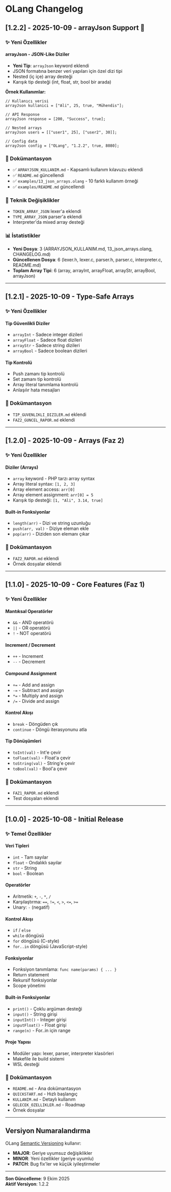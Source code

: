 # OLang Changelog

## [1.2.2] - 2025-10-09 - arrayJson Support 🎉

### ✨ Yeni Özellikler

#### arrayJson - JSON-Like Diziler
- **Yeni Tip**: `arrayJson` keyword eklendi
- JSON formatına benzer veri yapıları için özel dizi tipi
- Nested (iç içe) array desteği
- Karışık tip desteği (int, float, str, bool bir arada)

**Örnek Kullanımlar:**
```olang
// Kullanıcı verisi
arrayJson kullanici = ["Ali", 25, true, "Mühendis"];

// API Response
arrayJson response = [200, "Success", true];

// Nested arrays
arrayJson users = [["user1", 25], ["user2", 30]];

// Config data
arrayJson config = ["OLang", "1.2.2", true, 8080];
```

### 📝 Dokümantasyon
- ✅ `ARRAYJSON_KULLANIM.md` - Kapsamlı kullanım kılavuzu eklendi
- ✅ `README.md` güncellendi
- ✅ `examples/13_json_arrays.olang` - 10 farklı kullanım örneği
- ✅ `examples/README.md` güncellendi

### 🔧 Teknik Değişiklikler
- `TOKEN_ARRAY_JSON` lexer'a eklendi
- `TYPE_ARRAY_JSON` parser'a eklendi
- Interpreter'da mixed array desteği

### 📊 İstatistikler
- **Yeni Dosya**: 3 (ARRAYJSON_KULLANIM.md, 13_json_arrays.olang, CHANGELOG.md)
- **Güncellenen Dosya**: 6 (lexer.h, lexer.c, parser.h, parser.c, interpreter.c, README.md)
- **Toplam Array Tipi**: 6 (array, arrayInt, arrayFloat, arrayStr, arrayBool, arrayJson)

---

## [1.2.1] - 2025-10-09 - Type-Safe Arrays

### ✨ Yeni Özellikler

#### Tip Güvenlikli Diziler
- `arrayInt` - Sadece integer dizileri
- `arrayFloat` - Sadece float dizileri
- `arrayStr` - Sadece string dizileri
- `arrayBool` - Sadece boolean dizileri

#### Tip Kontrolü
- Push zamanı tip kontrolü
- Set zamanı tip kontrolü
- Array literal tanımlama kontrolü
- Anlaşılır hata mesajları

### 📝 Dokümantasyon
- `TIP_GUVENLIKLI_DIZILER.md` eklendi
- `FAZ2_GUNCEL_RAPOR.md` eklendi

---

## [1.2.0] - 2025-10-09 - Arrays (Faz 2)

### ✨ Yeni Özellikler

#### Diziler (Arrays)
- `array` keyword - PHP tarzı array syntax
- Array literal syntax: `[1, 2, 3]`
- Array element access: `arr[0]`
- Array element assignment: `arr[0] = 5`
- Karışık tip desteği: `[1, "Ali", 3.14, true]`

#### Built-in Fonksiyonlar
- `length(arr)` - Dizi ve string uzunluğu
- `push(arr, val)` - Diziye eleman ekle
- `pop(arr)` - Diziden son elemanı çıkar

### 📝 Dokümantasyon
- `FAZ2_RAPOR.md` eklendi
- Örnek dosyalar eklendi

---

## [1.1.0] - 2025-10-09 - Core Features (Faz 1)

### ✨ Yeni Özellikler

#### Mantıksal Operatörler
- `&&` - AND operatörü
- `||` - OR operatörü
- `!` - NOT operatörü

#### Increment / Decrement
- `++` - Increment
- `--` - Decrement

#### Compound Assignment
- `+=` - Add and assign
- `-=` - Subtract and assign
- `*=` - Multiply and assign
- `/=` - Divide and assign

#### Kontrol Akışı
- `break` - Döngüden çık
- `continue` - Döngü iterasyonunu atla

#### Tip Dönüşümleri
- `toInt(val)` - Int'e çevir
- `toFloat(val)` - Float'a çevir
- `toString(val)` - String'e çevir
- `toBool(val)` - Bool'a çevir

### 📝 Dokümantasyon
- `FAZ1_RAPOR.md` eklendi
- Test dosyaları eklendi

---

## [1.0.0] - 2025-10-08 - Initial Release

### ✨ Temel Özellikler

#### Veri Tipleri
- `int` - Tam sayılar
- `float` - Ondalıklı sayılar
- `str` - String
- `bool` - Boolean

#### Operatörler
- Aritmetik: `+`, `-`, `*`, `/`
- Karşılaştırma: `==`, `!=`, `<`, `>`, `<=`, `>=`
- Unary: `-` (negatif)

#### Kontrol Akışı
- `if` / `else`
- `while` döngüsü
- `for` döngüsü (C-style)
- `for..in` döngüsü (JavaScript-style)

#### Fonksiyonlar
- Fonksiyon tanımlama: `func name(params) { ... }`
- Return statement
- Rekursif fonksiyonlar
- Scope yönetimi

#### Built-in Fonksiyonlar
- `print()` - Çoklu argüman desteği
- `input()` - String girişi
- `inputInt()` - Integer girişi
- `inputFloat()` - Float girişi
- `range(n)` - For..in için range

#### Proje Yapısı
- Modüler yapı: lexer, parser, interpreter klasörleri
- Makefile ile build sistemi
- WSL desteği

### 📝 Dokümantasyon
- `README.md` - Ana dokümantasyon
- `QUICKSTART.md` - Hızlı başlangıç
- `KULLANIM.md` - Detaylı kullanım
- `GELECEK_OZELLIKLER.md` - Roadmap
- Örnek dosyalar

---

## Versiyon Numaralandırma

OLang [Semantic Versioning](https://semver.org/) kullanır:
- **MAJOR**: Geriye uyumsuz değişiklikler
- **MINOR**: Yeni özellikler (geriye uyumlu)
- **PATCH**: Bug fix'ler ve küçük iyileştirmeler

---

**Son Güncelleme**: 9 Ekim 2025  
**Aktif Versiyon**: 1.2.2


